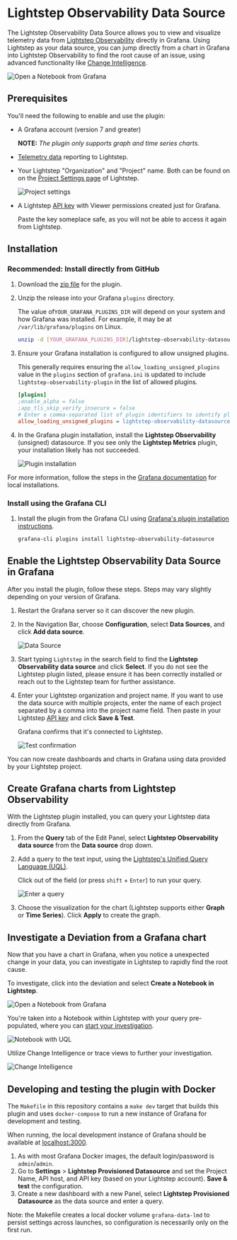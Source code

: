 # Lightstep Observability Data Source

The Lightstep Observability Data Source allows you to view and visualize telemetry data from [Lightstep Observability](https://lightstep.com) directly in Grafana. Using Lightstep as your data source, you can jump directly from a chart in Grafana into Lightstep Observability to find the root cause of an issue, using advanced functionality like [Change Intelligence](https://docs.lightstep.com/docs/investigate-deviation).

![Open a Notebook from Grafana](./images/docs/graf_metciStart.png)

## Prerequisites

You'll need the following to enable and use the plugin:

- A Grafana account (version 7 and greater)

  **NOTE:** _The plugin only supports graph and time series charts._

- [Telemetry data](https://docs.lightstep.com/docs/welcome-to-lightstep) reporting to Lightstep.

- Your Lightstep "Organization" and "Project" name. Both can be found on on the [Project Settings page](https://docs.lightstep.com/docs/create-projects-for-your-environments) of Lightstep.

  ![Project settings](./images/docs/proj_org.png)

- A Lightstep [API key](https://docs.lightstep.com/docs/create-and-manage-api-keys) with Viewer permissions created just for Grafana.

  Paste the key someplace safe, as you will not be able to access it again from Lightstep.

## Installation

### Recommended: Install directly from GitHub

1. Download the [zip file](https://github.com/lightstep/lightstep-observability-datasource/releases) for the plugin.

2. Unzip the release into your Grafana `plugins` directory.

    The value of`YOUR_GRAFANA_PLUGINS_DIR` will depend on your system and how Grafana was installed. For example, it may be at `/var/lib/grafana/plugins` on Linux.

   ```bash
   unzip -d [YOUR_GRAFANA_PLUGINS_DIR]/lightstep-observability-datasource lightstep-observability-datasource-X.Y.Z.zip
   ```

3. Ensure your Grafana installation is configured to allow unsigned plugins.

   This generally requires ensuring the `allow_loading_unsigned_plugins` value in the `plugins` section of `grafana.ini` is updated to include `lightstep-observability-plugin` in the list of allowed plugins.

   ```ini
   [plugins]
   ;enable_alpha = false
   ;app_tls_skip_verify_insecure = false
   # Enter a comma-separated list of plugin identifiers to identify plugins that are allowed to be loaded even if they lack a valid signature.
   allow_loading_unsigned_plugins = lightstep-observability-datasource
   ```

4. In the Grafana plugin installation, install the **Lightstep Observability** (unsigned) datasource. If you see only the **Lightstep Metrics** plugin, your installation likely has not succeeded.

   ![Plugin installation](./images/docs/plugin_installation.png)

For more information, follow the steps in the [Grafana documentation](https://grafana.com/docs/grafana/latest/administration/plugin-management/#install-plugin-on-local-grafana) for local installations.

### Install using the Grafana CLI

1. Install the plugin from the Grafana CLI using [Grafana's plugin installation instructions](https://grafana.com/docs/grafana/latest/plugins/installation/).

   ```sh
   grafana-cli plugins install lightstep-observability-datasource
   ```

## Enable the Lightstep Observability Data Source in Grafana

After you install the plugin, follow these steps. Steps may vary slightly depending on your version of Grafana.

1. Restart the Grafana server so it can discover the new plugin.
2. In the Navigation Bar, choose **Configuration**, select **Data Sources**, and click **Add data source**.

   ![Data Source](./images/docs/graf_metciData.png)

3. Start typing `Lightstep` in the search field to find the **Lightstep Observability data source** and click **Select**. If you do not see the Lightstep plugin listed, please ensure it has been correctly installed or reach out to the Lightstep team for further assistance.

4. Enter your Lightstep organization and project name. If you want to use the data source with multiple projects, enter the name of each project separated by a comma into the project name field. Then paste in your Lightstep [API key](https://docs.lightstep.com/docs/create-and-manage-api-keys) and click **Save & Test**.

   Grafana confirms that it's connected to Lightstep.

   ![Test confirmation](./images/docs/graf_metciTest.png)

You can now create dashboards and charts in Grafana using data provided by your Lightstep project.

## Create Grafana charts from Lightstep Observability

With the Lightstep plugin installed, you can query your Lightstep data directly from Grafana.

1. From the **Query** tab of the Edit Panel, select **Lightstep Observability data source** from the **Data source** drop down.

2. Add a query to the text input, using the [Lightstep's Unified Query Language (UQL)](https://docs.lightstep.com/docs/uql-concepts).

   Click out of the field (or press `shift` + `Enter`) to run your query.

   ![Enter a query](./images/docs/telemetry_graph.png)

3. Choose the visualization for the chart (Lightstep supports either **Graph** or **Time Series**). Click **Apply** to create the graph.

## Investigate a Deviation from a Grafana chart

Now that you have a chart in Grafana, when you notice a unexpected change in your data, you can investigate in Lightstep to rapidly find the root cause.

To investigate, click into the deviation and select **Create a Notebook in Lightstep**.

![Open a Notebook from Grafana](./images/docs/graf_metciStart.png)

You're taken into a Notebook within Lightstep with your query pre-populated, where you can [start your investigation](https://docs.lightstep.com/docs/investigate-deviation).

![Notebook with UQL](./images/docs/graf_notebook.png)

Utilize Change Intelligence or trace views to further your investigation.

![Change Intelligence](./images/docs/graf_metci_CI.png)

## Developing and testing the plugin with Docker

The `Makefile` in this repository contains a `make dev` target that builds this plugin and uses `docker-compose` to run a new instance of Grafana for development and testing.

When running, the local development instance of Grafana should be available at [localhost:3000](http://localhost:3000/).

1. As with most Grafana Docker images, the default login/password is `admin`/`admin`.
2. Go to **Settings** > **Lightstep Provisioned Datasource** and set the Project Name, API host, and API key (based on your Lightstep account). **Save & test** the configuration.
3. Create a new dashboard with a new Panel, select **Lightstep Provisioned Datasource** as the data source and enter a query.

Note: the Makefile creates a local docker volume `grafana-data-lmd` to persist settings across launches, so configuration is necessarily only on the first run.
